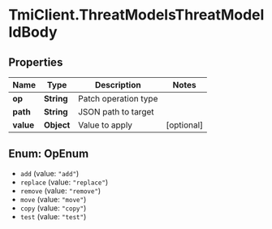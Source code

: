 # TmiClient.ThreatModelsThreatModelIdBody

## Properties
Name | Type | Description | Notes
------------ | ------------- | ------------- | -------------
**op** | **String** | Patch operation type | 
**path** | **String** | JSON path to target | 
**value** | **Object** | Value to apply | [optional] 

<a name="OpEnum"></a>
## Enum: OpEnum

* `add` (value: `"add"`)
* `replace` (value: `"replace"`)
* `remove` (value: `"remove"`)
* `move` (value: `"move"`)
* `copy` (value: `"copy"`)
* `test` (value: `"test"`)

